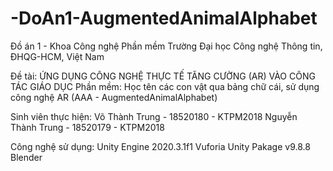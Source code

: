 # -DoAn1-AugmentedAnimalAlphabet
 Đồ án 1 - Khoa Công nghệ Phần mềm
 Trường Đại học Công nghệ Thông tin, ĐHQG-HCM, Việt Nam

 Đề tài: ỨNG DỤNG CÔNG NGHỆ THỰC TẾ TĂNG CƯỜNG (AR) VÀO CÔNG TÁC GIÁO DỤC
 Phần mềm: Học tên các con vật qua bảng chữ cái, sử dụng công nghệ AR (AAA - AugmentedAnimalAlphabet)

 Sinh viên thực hiện:
    Võ Thành Trung - 18520180 - KTPM2018
    Nguyễn Thành Trung - 18520179 - KTPM2018

 Công nghệ sử dụng:
    Unity Engine 2020.3.1f1
    Vuforia Unity Pakage v9.8.8
    Blender